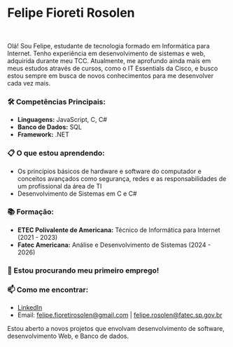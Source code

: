 # Felipe Fioreti Rosolen
<br>

Olá! Sou Felipe, estudante de tecnologia formado em Informática para Internet. Tenho experiência em desenvolvimento de sistemas e web, adquirida durante meu TCC. Atualmente, me aprofundo ainda mais em meus estudos através de cursos, como o IT Essentials da Cisco, e busco estou sempre em busca de novos conhecimentos para me desenvolver cada vez mais.

### 🛠️ **Competências Principais:**
- **Linguagens:** JavaScript, C, C#
- **Banco de Dados:** SQL
- **Framework:** .NET

### 📋 **O que estou aprendendo:**
- Os princípios básicos de hardware e software do computador e conceitos avançados como segurança, redes e as responsabilidades de um profissional da área de TI
- Desenvolvimento de Sistemas em C e C#

### 📚 **Formação:**
- **ETEC Polivalente de Americana:** Técnico de Informática para Internet (2021 - 2023)
- **Fatec Americana:** Análise e Desenvolvimento de Sistemas (2024 - 2026)

### 💼 Estou procurando meu primeiro emprego! 

### 📫 **Como me encontrar:**
- [LinkedIn](https://www.linkedin.com/in/felipe-fioreti-rosolen)
- Email: felipe.fioretirosolen@gmail.com | felipe.rosolen@fatec.sp.gov.br

Estou aberto a novos projetos que envolvam desenvolvimento de software, desenvolvimento Web, e Banco de dados. 

